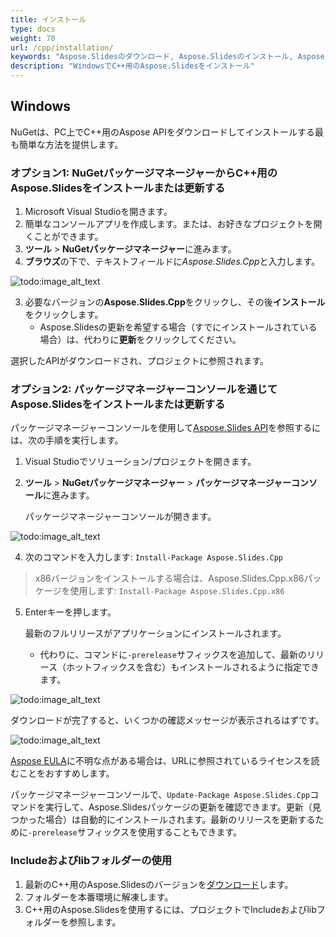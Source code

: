 ```yaml
---
title: インストール
type: docs
weight: 70
url: /cpp/installation/
keywords: "Aspose.Slidesのダウンロード, Aspose.Slidesのインストール, Aspose.Slidesインストール, Windows, C++"
description: "WindowsでC++用のAspose.Slidesをインストール"
---
```


## **Windows**
NuGetは、PC上でC++用のAspose APIをダウンロードしてインストールする最も簡単な方法を提供します。

### **オプション1: NuGetパッケージマネージャーからC++用のAspose.Slidesをインストールまたは更新する**

1. Microsoft Visual Studioを開きます。
2. 簡単なコンソールアプリを作成します。または、お好きなプロジェクトを開くことができます。
3. **ツール** > **NuGetパッケージマネージャー**に進みます。
4. **ブラウズ**の下で、テキストフィールドに*Aspose.Slides.Cpp*と入力します。

![todo:image_alt_text](installation_1.png)

3. 必要なバージョンの**Aspose.Slides.Cpp**をクリックし、その後**インストール**をクリックします。
   * Aspose.Slidesの更新を希望する場合（すでにインストールされている場合）は、代わりに**更新**をクリックしてください。

選択したAPIがダウンロードされ、プロジェクトに参照されます。

### **オプション2: パッケージマネージャーコンソールを通じてAspose.Slidesをインストールまたは更新する**

パッケージマネージャーコンソールを使用して[Aspose.Slides API](https://www.nuget.org/packages/Aspose.Slides.Cpp/)を参照するには、次の手順を実行します。

1. Visual Studioでソリューション/プロジェクトを開きます。

1. **ツール** > **NuGetパッケージマネージャー** > **パッケージマネージャーコンソール**に進みます。

   パッケージマネージャーコンソールが開きます。

![todo:image_alt_text](installation_2.png)

4. 次のコマンドを入力します: `Install-Package Aspose.Slides.Cpp` 
> x86バージョンをインストールする場合は、Aspose.Slides.Cpp.x86パッケージを使用します: `Install-Package Aspose.Slides.Cpp.x86`

5. Enterキーを押します。

   最新のフルリリースがアプリケーションにインストールされます。

   * 代わりに、コマンドに`-prerelease`サフィックスを追加して、最新のリリース（ホットフィックスを含む）もインストールされるように指定できます。

![todo:image_alt_text](installation_3.png)

​	ダウンロードが完了すると、いくつかの確認メッセージが表示されるはずです。  

![todo:image_alt_text](installation_4.png)

[Aspose EULA](https://about.aspose.com/legal/eula)に不明な点がある場合は、URLに参照されているライセンスを読むことをおすすめします。

パッケージマネージャーコンソールで、`Update-Package Aspose.Slides.Cpp`コマンドを実行して、Aspose.Slidesパッケージの更新を確認できます。更新（見つかった場合）は自動的にインストールされます。最新のリリースを更新するために`-prerelease`サフィックスを使用することもできます。


### Includeおよびlibフォルダーの使用
1. 最新のC++用のAspose.Slidesのバージョンを[ダウンロード](https://downloads.aspose.com/slides/cpp)します。
1. フォルダーを本番環境に解凍します。
1. C++用のAspose.Slidesを使用するには、プロジェクトでIncludeおよびlibフォルダーを参照します。